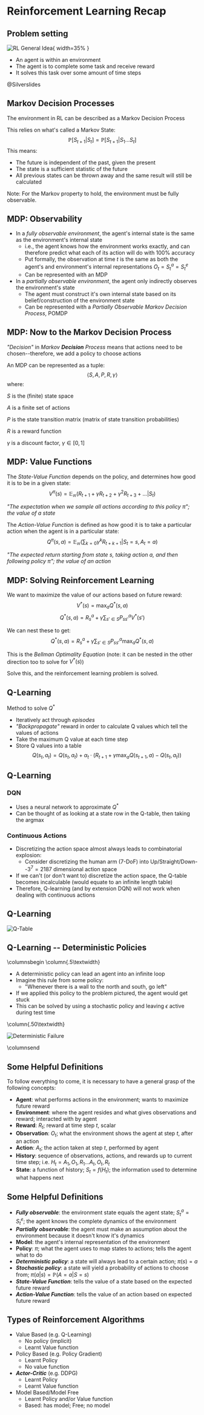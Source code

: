 # Reinforcement Learning Recap

## Problem setting

![RL General Idea](gfx/RL_principle.png){ width=35% }

- An agent is within an environment
- The agent is to complete some task and receive reward
- It solves this task over some amount of time steps

@Silverslides


## Markov Decision Processes

The environment in RL can be described as a Markov Decision Process

This relies on what's called a Markov State:
$$\mathbb{P}[S_{t+1}|S_t]=\mathbb{P}[S_{t+1}|S_1...S_t]$$
This means:

- The future is independent of the past, given the present
- The state is a sufficient statistic of the future
- All previous states can be thrown away and the same result will still be calculated

Note: For the Markov property to hold, the environment must be fully observable.



## MDP: Observability

- In a *fully observable environment*, the agent's internal state is the same as the environment's internal state
    - i.e., the agent knows how the environment works exactly, and can therefore predict what each of its action will do with 100% accuracy
    - Put formally, the observation at time $t$ is the same as both the agent's and environment's internal representations $O_t=S^a_t=S^e_t$
    - Can be represented with an MDP
- In a *partially observable environment*, the agent only indirectly observes the environment's state
    - The agent must construct it's own internal state based on its belief/construction of the environment state
    - Can be represented with a *Partially Observable Markov Decision Process*, POMDP


<!--
## MDP: From Chains to Reward Processes

*Chain*: A *Markov Process* or *Chain* is a random sequence of states with the Markov property, defined by tuple:
$$\left \langle S,P \right \rangle$$

where $S$ is the (finite) state space and $P$ is the state transition matrix (matrix of state transition probabilities)



## MDP: From Chains to Reward Processes

*Markov Reward Process*: Add in reward values to a Markov chain.  Our tuple becomes:
$$\left \langle S,P,R,\gamma \right \rangle$$

where $R$ is a reward function and $\gamma$ is a discount factor, $\gamma \in [0,1]$

Now that we have reward, we can calculate the total reward of a sequence/chain:
$$G_t=R_{t+1}+\gamma R_{t+2}+...=\sum_{k=0}\gamma^k R_{t+k+1}$$



## MDP: Value Functions

The *State-Value Function* gives the long term value of state $s$, i.e. the expected reward if the agent starts in this state
$$V(s)=\mathbb{E}(G_t|S_t=s)$$

We have to take the expectation because $G_t$ is random; we need to know the expected value based on all random permutations of traversals through the Markov process


-->
## MDP: Now to the Markov Decision Process

*"Decision"* in *Markov* ***Decision*** *Process* means that actions need to be chosen--therefore, we add a policy to choose actions

An MDP can be represented as a tuple:
$$\left \langle S,A,P,R,\gamma \right \rangle$$
where:

$S$ is the (finite) state space

$A$ is a finite set of actions

$P$ is the state transition matrix (matrix of state transition probabilities)

$R$ is a reward function

$\gamma$ is a discount factor, $\gamma \in [0,1]$



## MDP: Value Functions

The *State-Value Function* depends on the policy, and determines how good it is to be in a given state:
$$V^\pi(s)=\mathbb{E_\pi}(R_{t+1}+\gamma R_{t+2}+\gamma^2R_{t+3}+...|S_t)$$

*"The expectation when we sample all actions according to this policy $\pi$"; the value of a state*

The *Action-Value Function* is defined as how good it is to take a particular action when the agent is in a particular state:
$$Q^\pi(s,a)=\mathbb{E_\pi}(\sum_{k=0}\gamma^k R_{t+k+1}|S_t=s, A_t=a)$$

*"The expected return starting from state $s$, taking action $a$, and then following policy $\pi$"; the value of an action*



## MDP: Solving Reinforcement Learning

We want to maximize the value of our actions based on future reward:
$$V^*(s)=\max_a Q^*(s,a)$$
$$Q^*(s,a)=R_s^a+\gamma \sum_{s'\in S} P_{ss'}^a V^*(s')$$

We can nest these to get:
$$Q^*(s,a)=R_s^a+\gamma \sum_{s'\in S} P_{ss'}^a \max_a Q^*(s,a)$$

This is the *Bellman Optimality Equation* (note: it can be nested in the other direction too to solve for $V^*(s)$)

Solve this, and the reinforcement learning problem is solved.



## Q-Learning

Method to solve $Q^*$

- Iteratively act through *episodes*
- *"Backpropagate"* reward in order to calculate Q values which tell the values of actions
- Take the maximum Q value at each time step
- Store Q values into a table
$$Q(s_t,a_t)=Q(s_t,a_t) + \alpha_t \cdot (R_{t+1}+\gamma \max_a Q(s_{t+1},a) - Q(s_t,a_t))$$



## Q-Learning

### DQN

- Uses a neural network to approximate $Q^*$
- Can be thought of as looking at a state row in the Q-table, then taking the argmax

### Continuous Actions

- Discretizing the action space almost always leads to combinatorial explosion:
    - Consider discretizing the human arm (7-DoF) into Up/Straight/Down--$3^7=2187$ dimensional action space
- If we can't (or don't want to) discretize the action space, the Q-table becomes incalculable (would equate to an infinite length table)
- Therefore, Q-learning (and by extension DQN) will not work when dealing with continuous actions



## Q-Learning

![Q-Table](gfx/continuousq.jpg)



## Q-Learning -- Deterministic Policies

\columnsbegin
\column{.5\textwidth}

- A deterministic policy can lead an agent into an infinite loop
- Imagine this rule from some policy:
    - "Whenever there is a wall to the north and south, go left"
- If we applied this policy to the problem pictured, the agent would get stuck
- This can be solved by using a stochastic policy and leaving $\epsilon$ active during test time

\column{.50\textwidth}

![Deterministic Failure](gfx/gridworld.jpg)

\columnsend

## Some Helpful Definitions

To follow everything to come, it is necessary to have a general grasp of the following concepts:

- **Agent**: what performs actions in the environment; wants to maximize future reward
- **Environment**: where the agent resides and what gives observations and reward; interacted with by agent
- **Reward**: $R_t$; reward at time step $t$, scalar
- **Observation**: $O_t$; what the environment shows the agent at step $t$, after an action
- **Action**: $A_t$; the action taken at step $t$, performed by agent
- **History**: sequence of observations, actions, and rewards up to current time step; i.e. $H_t=A_1,O_1,R_1...A_t,O_t,R_t$
- **State**: a function of history; $S_t=f(H_t)$; the information used to determine what happens next



## Some Helpful Definitions

- ***Fully observable***: the environment state equals the agent state; $S_t^a=S_t^e$; the agent knows the complete dynamics of the environment
- ***Partially observable***: the agent must make an assumption about the environment because it doesn't know it's dynamics
- **Model**: the agent's internal representation of the environment
- **Policy**: $\pi$; what the agent uses to map states to actions; tells the agent what to do
- ***Deterministic policy***: a state will always lead to a certain action; $\pi(s)=a$
- ***Stochastic policy***: a state will yield a probability of actions to choose from; $\pi(a|s)=\mathbb{P}(A=a|S=s)$
- ***State-Value Function***: tells the value of a state based on the expected future reward
- ***Action-Value Function***: tells the value of an action based on expected future reward



## Types of Reinforcement Algorithms

- Value Based (e.g. Q-Learning)
    - No policy (implicit)
    - Learnt Value function
- Policy Based (e.g. Policy Gradient)
    - Learnt Policy
    - No value function
- ***Actor-Critic*** (e.g. DDPG)
    - Learnt Policy
    - Learnt Value function
- Model Based/Model Free
    - Learnt Policy and/or Value function
    - Based: has model; Free; no model
